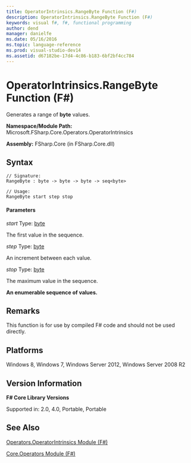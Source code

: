 ```yaml
---
title: OperatorIntrinsics.RangeByte Function (F#)
description: OperatorIntrinsics.RangeByte Function (F#)
keywords: visual f#, f#, functional programming
author: dend
manager: danielfe
ms.date: 05/16/2016
ms.topic: language-reference
ms.prod: visual-studio-dev14
ms.assetid: d67182be-17d4-4c86-b183-6bf2bf4cc784 
---
```


# OperatorIntrinsics.RangeByte Function (F#)

Generates a range of **byte** values.

**Namespace/Module Path:** Microsoft.FSharp.Core.Operators.OperatorIntrinsics

**Assembly:** FSharp.Core (in FSharp.Core.dll)


## Syntax

```
// Signature:
RangeByte : byte -> byte -> byte -> seq<byte>

// Usage:
RangeByte start step stop
```

#### Parameters
*start*
Type: [byte](http://msdn.microsoft.com/en-us/library/17a98430-283a-4ff6-a475-e6999577179d)


The first value in the sequence.


*step*
Type: [byte](http://msdn.microsoft.com/en-us/library/17a98430-283a-4ff6-a475-e6999577179d)


An increment between each value.


*stop*
Type: [byte](http://msdn.microsoft.com/en-us/library/17a98430-283a-4ff6-a475-e6999577179d)


The maximum value in the sequence.



**An enumerable sequence of values.**
## Remarks
This function is for use by compiled F# code and should not be used directly.


## Platforms
Windows 8, Windows 7, Windows Server 2012, Windows Server 2008 R2


## Version Information
**F# Core Library Versions**

Supported in: 2.0, 4.0, Portable, Portable




## See Also
[Operators.OperatorIntrinsics Module &#40;F&#35;&#41;](Operators.OperatorIntrinsics-Module-%5BFSharp%5D.md)

[Core.Operators Module &#40;F&#35;&#41;](Core.Operators-Module-%5BFSharp%5D.md)

